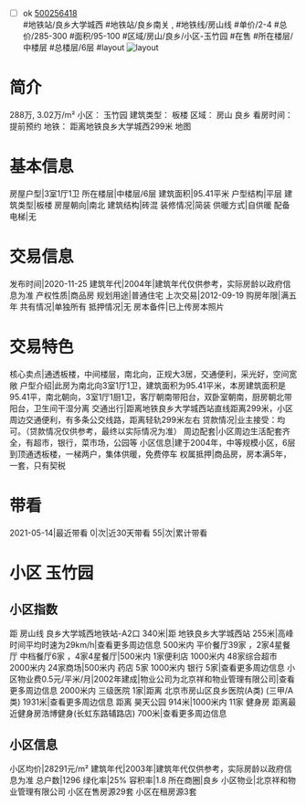 - [ ] ok [500256418](https://bj.5i5j.com/ershoufang/500256418.html)  
 #地铁站/良乡大学城西 #地铁站/良乡南关 ,  #地铁线/房山线
#单价/2-4 #总价/285-300 #面积/95-100   #区域/房山/良乡/小区-玉竹园 #在售 #所在楼层/中楼层 #总楼层/6层 #layout 
![layout](http://image2.5i5j.com//group2/M00/A3/09/CgqJNF1aFEOAGxpqAAMPPLRIrU4765.jpg_P5.jpg) 
# 简介 
 288万,  3.02万/m² 
小区： 玉竹园
建筑类型： 板楼
区域： 房山 良乡
看房时间： 提前预约
地铁： 距离地铁良乡大学城西299米 地图
# 基本信息 
 房屋户型|3室1厅1卫
所在楼层|中楼层/6层
建筑面积|95.41平米
户型结构|平层
建筑类型|板楼
房屋朝向|南北
建筑结构|砖混
装修情况|简装
供暖方式|自供暖
配备电梯|无
# 交易信息 
 发布时间|2020-11-25
建筑年代|2004年|建筑年代仅供参考，实际房龄以政府信息为准
产权性质|商品房
规划用途|普通住宅
上次交易|2012-09-19
购房年限|满五年
共有情况|单独所有
抵押情况|无
房本备件|已上传房本照片
# 交易特色 
 核心卖点|通透板楼，中间楼层，南北向，正规大3居，交通便利，采光好，空间宽敞
户型介绍|此房为南北向3室1厅1卫，建筑面积为95.41平米，本房建筑面积是95.41平，南北朝向，3室1厅1厨1卫，客厅朝南带阳台，双卧室朝南，厨房朝北带阳台，卫生间干湿分离
交通出行|距离地铁良乡大学城西站直线距离299米，小区周边交通便利，有多条公交线路，距离轻轨299米左右
贷款情况|业主接受：均可。（贷款情况仅供参考，最终以实际情况为准）
周边配套|小区周边生活配套齐全，有超市，银行，菜市场，公园等
小区信息|建于2004年，中等规模小区，6层到顶通透板楼，一梯两户，集体供暖，免费停车
权属抵押|商品房，房本满5年，一套，只有契税
# 带看 
 2021-05-14|最近带看	 0|次|近30天带看	 55|次|累计带看
# 小区 玉竹园
## 小区指数 
 距 房山线 良乡大学城西地铁站-A2口 340米|距 地铁良乡大学城西站 255米|高峰时间平均时速为29km/h|查看更多周边信息
500米内 平价餐厅39家 ，2家4星餐厅
中档餐厅6家 ，4家4星餐厅|500米内 1家便利店
1000米内 48家综合超市
2000米内 24家商场|500米内 药店 5家
1000米内 银行 5家|查看更多周边信息
小区物业费0.5元/平米/月|2002年建成|物业公司为北京祥和物业管理有限公司|查看更多周边信息
2000米内 三级医院 1家|距离 北京市房山区良乡医院(A类) (三甲/A类) 1931米|查看更多周边信息
距离 昊天公园 914米|1000米内 11家 健身房
距离最近健身房浩博健身(长虹东路辅路店) 700米|查看更多周边信息
## 小区信息 
 小区均价|28291元/m²
建筑年代|2003年|建筑年代仅供参考，实际房龄以政府信息为准
总户数|1296
绿化率|25%
容积率|1.8
所在商圈|良乡
小区物业|北京祥和物业管理有限公司
小区在售房源29套
小区在租房源3套
